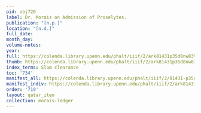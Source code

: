 ```yaml
---
pid: obj720
label: Dr. Morais on Admission of Proselytes.
publication: "[n.p.]"
location: "[n.d.]"
full_date:
month_day:
volume-notes:
year:
full: https://colenda.library.upenn.edu/phalt/iiif/2/ark81431p35d8nw83%2FSHA256E-s8826717--79438e84d35c27f2f2af3c5630aeda6c4b562bbd112b4114e802d822d37f1583.jpeg/full/3500,/0/default.jpg
thumb: https://colenda.library.upenn.edu/phalt/iiif/2/ark81431p35d8nw83%2FSHA256E-s8826717--79438e84d35c27f2f2af3c5630aeda6c4b562bbd112b4114e802d822d37f1583.jpeg/full/!200,200/0/default.jpg
index_terms: Slum clearance
toc: '734'
manifest_all: https://colenda.library.upenn.edu/phalt/iiif/2/81431-p35d8nw83/manifest
manifest_indiv: https://colenda.library.upenn.edu/phalt/iiif/2/ark81431p35d8nw83%2FSHA256E-s8826717--79438e84d35c27f2f2af3c5630aeda6c4b562bbd112b4114e802d822d37f1583.jpeg
order: '719'
layout: qatar_item
collection: morais-ledger
---
```

